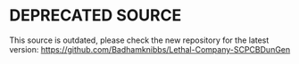 # DEPRECATED SOURCE

This source is outdated, please check the new repository for the latest version: https://github.com/Badhamknibbs/Lethal-Company-SCPCBDunGen
